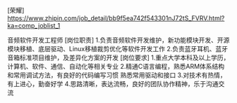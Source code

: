 [荣耀]
https://www.zhipin.com/job_detail/bb9f5ea742f543301nJ72tS_FVRV.html?ka=comp_joblist_1

音频软件开发工程师
[岗位职责]
1.负责音频软件开发维护，新功能模块开发、开源模块移植、底层驱动、Linux移植裁剪优化等软件开发工作
2.负责蓝牙耳机、蓝牙音箱标准项目维护，及差异化方案的开发
[岗位要求]
1.重点大学本科及以上学历，计算机、软件、通信、自动化等相关专业
2.精通C语言编程，熟悉ARM体系结构和常用调试方法，有良好的代码编写习惯
熟悉常用驱动和接口
3.对技术有热情，有上进心，勤奋好学
4.思路清晰，表达流畅，良好的团队协作精神，乐于沟通交流
